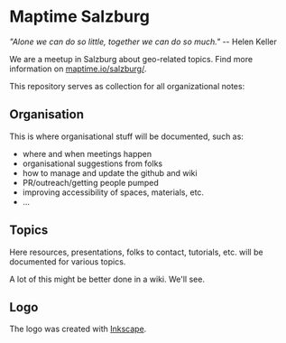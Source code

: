 # Maptime Salzburg

*"Alone we can do so little, together we can do so much."* -- Helen Keller

We are a meetup in Salzburg about geo-related topics. Find more information on [maptime.io/salzburg/](http://maptime.io/salzburg/).

This repository serves as collection for all organizational notes:

## Organisation

This is where organisational stuff will be documented, such as:

- where and when meetings happen
- organisational suggestions from folks
- how to manage and update the github and wiki
- PR/outreach/getting people pumped
- improving accessibility of spaces, materials, etc.
- ...

## Topics

Here resources, presentations, folks to contact, tutorials, etc. will be documented for various topics.

A lot of this might be better done in a wiki. We'll see.

## Logo

The logo was created with [Inkscape](https://inkscape.org/).
